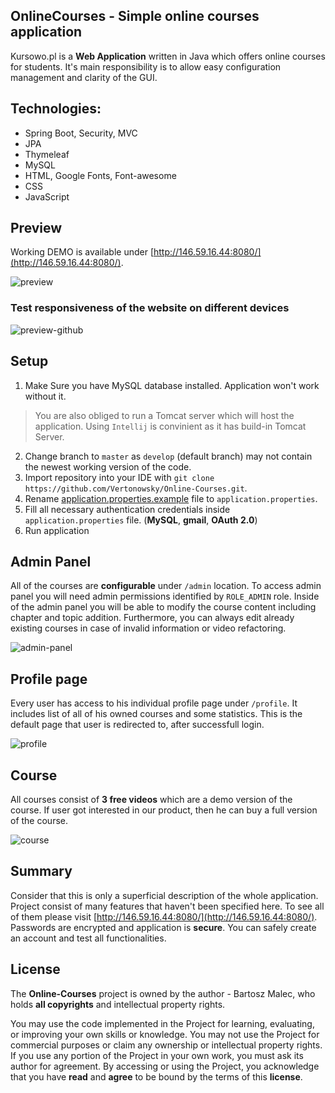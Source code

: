 ## OnlineCourses - Simple online courses application
Kursowo.pl is a **Web Application** written in Java which offers online courses for students.
It's main responsibility is to allow easy configuration management and clarity of the GUI.

## Technologies:
* Spring Boot, Security, MVC
* JPA
* Thymeleaf
* MySQL
* HTML, Google Fonts, Font-awesome  
* CSS
* JavaScript

## Preview
Working DEMO is available under [http://146.59.16.44:8080/](http://146.59.16.44:8080/).

![preview](https://user-images.githubusercontent.com/27568559/228951777-cd6b3dc3-2d0b-4eb1-84c2-18ccdb5c662e.png)

### Test responsiveness of the website on different devices

![preview-github](https://user-images.githubusercontent.com/27568559/228950129-21c4ef7e-51d6-4ee7-b1fc-95828517b0e5.png)


## Setup

1. Make Sure you have MySQL database installed. Application won't work without it. 
> You are also obliged to run a Tomcat server which will host the application. Using `Intellij` is convinient as it has build-in Tomcat Server. 
2. Change branch to `master` as `develop` (default branch) may not contain the newest working version of the code.
3. Import repository into your IDE with `git clone https://github.com/Vertonowsky/Online-Courses.git`.
4. Rename [application.properties.example](src/main/resources/application.properties.example) file to `application.properties`. 
5. Fill all necessary authentication credentials inside `application.properties` file. (**MySQL**, **gmail**, **OAuth 2.0**)
6. Run application

## Admin Panel
All of the courses are **configurable** under `/admin` location. To access admin panel you will need admin permissions identified by `ROLE_ADMIN` role.
Inside of the admin panel you will be able to modify the course content including chapter and topic addition. 
Furthermore, you can always edit already existing courses in case of invalid information or video refactoring.

![admin-panel](https://user-images.githubusercontent.com/27568559/228951590-a4bb49df-4322-4616-a8b4-337ef9686195.png)

## Profile page
Every user has access to his individual profile page under `/profile`. It includes list of all of his owned courses and some statistics. This is the default page that user is redirected to, after successfull login. 

![profile](https://user-images.githubusercontent.com/27568559/228952449-3464d9a7-efda-498d-8f91-2119ea0bc3db.png)


## Course 
All courses consist of **3 free videos** which are a demo version of the course. If user got interested in our product, then he can buy a full version of the course.

![course](https://user-images.githubusercontent.com/27568559/228953117-fb1a6762-f425-46c2-b0f9-c06660d93269.png)


## Summary
Consider that this is only a superficial description of the whole application. Project consist of many features that haven't been specified here. To see all of them please visit [http://146.59.16.44:8080/](http://146.59.16.44:8080/). 
Passwords are encrypted and application is **secure**. You can safely create an account and test all functionalities. 


## License
The **Online-Courses** project is owned by the author - Bartosz Malec, who holds **all copyrights** and intellectual property rights.

You may use the code implemented in the Project for learning, evaluating, or improving your own skills or knowledge. 
You may not use the Project for commercial purposes or claim any ownership or intellectual property rights.
If you use any portion of the Project in your own work, you must ask its author for agreement.
By accessing or using the Project, you acknowledge that you have **read** and **agree** to be bound by the terms of this **license**.
